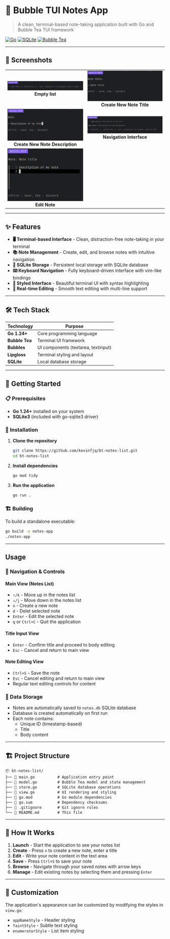 # 📝 Bubble TUI Notes App

> A clean, terminal-based note-taking application built with Go and Bubble Tea TUI framework

[![Go](https://img.shields.io/badge/go-%2300ADD8.svg?style=for-the-badge&logo=go&logoColor=white)](https://golang.org/)
[![SQLite](https://img.shields.io/badge/sqlite-%2307405e.svg?style=for-the-badge&logo=sqlite&logoColor=white)](https://sqlite.org/)
[![Bubble Tea](https://img.shields.io/badge/Bubble%20Tea-FF69B4?style=for-the-badge&logo=terminal&logoColor=white)](https://github.com/charmbracelet/bubbletea)

---

## 📸 Screenshots

<div align="center">
  <table>
    <tr>
      <td align="center">
        <img src="images/empty.png" width="300" alt="Main Notes List"/>
        <br/>
        <strong>Empty list</strong>
      </td>
      <td align="center">
        <img src="images/title.png" width="300" alt="Create New Note"/>
        <br/>
        <strong>Create New Note Title</strong>
      </td>
    </tr>
    <tr>
      <td align="center">
        <img src="images/description.png" width="300" alt="Edit Note"/>
        <br/>
        <strong>Create New Note Description</strong>
      </td>
      <td align="center">
        <img src="images/list.png" width="300" alt="Navigation"/>
        <br/>
        <strong>Navigation Interface</strong>
      </td>
    </tr>
    <tr>
      <td align="center">
        <img src="images/edit.png" width="300" alt="Navigation"/>
        <br/>
        <strong>Edit Note</strong>
      </td>
    </tr>
  </table>
</div>

---

## ✨ Features

- **🖥️ Terminal-based Interface** - Clean, distraction-free note-taking in your terminal
- **📚 Note Management** - Create, edit, and browse notes with intuitive navigation
- **💾 SQLite Storage** - Persistent local storage with SQLite database
- **⌨️ Keyboard Navigation** - Fully keyboard-driven interface with vim-like bindings
- **🎨 Styled Interface** - Beautiful terminal UI with syntax highlighting
- **🔄 Real-time Editing** - Smooth text editing with multi-line support

---

## 🛠️ Tech Stack

| Technology | Purpose |
|------------|---------|
| **Go 1.24+** | Core programming language |
| **Bubble Tea** | Terminal UI framework |
| **Bubbles** | UI components (textarea, textinput) |
| **Lipgloss** | Terminal styling and layout |
| **SQLite** | Local database storage |

---

## 🚀 Getting Started

### 📋 Prerequisites

- **Go 1.24+** installed on your system
- **SQLite3** (included with go-sqlite3 driver)

### 🔧 Installation

1. **Clone the repository**
   ```bash
   git clone https://github.com/kevinfjq/bt-notes-list.git
   cd bt-notes-list
   ```

2. **Install dependencies**
   ```bash
   go mod tidy
   ```

3. **Run the application**
   ```bash
   go run .
   ```

### 🏗️ Building

To build a standalone executable:

```bash
go build -o notes-app
./notes-app
```

---

## Usage

### 📝 Navigation & Controls

#### **Main View (Notes List)**
- `↑/k` - Move up in the notes list
- `↓/j` - Move down in the notes list
- `n` - Create a new note
- `d` - Delet selected note
- `Enter` - Edit the selected note
- `q` or `Ctrl+C` - Quit the application

#### **Title Input View**
- `Enter` - Confirm title and proceed to body editing
- `Esc` - Cancel and return to main view

#### **Note Editing View**
- `Ctrl+S` - Save the note
- `Esc` - Cancel editing and return to main view
- Regular text editing controls for content

### 📁 Data Storage

- Notes are automatically saved to `notes.db` SQLite database
- Database is created automatically on first run
- Each note contains:
  - Unique ID (timestamp-based)
  - Title
  - Body content

---

## 🏗️ Project Structure

```
📦 bt-notes-list/
├── 📄 main.go          # Application entry point
├── 📄 model.go         # Bubble Tea model and state management
├── 📄 store.go         # SQLite database operations
├── 📄 view.go          # UI rendering and styling
├── 📄 go.mod           # Go module dependencies
├── 📄 go.sum           # Dependency checksums
├── 📄 .gitignore       # Git ignore rules
└── 📄 README.md        # This file
```

---

## 🎯 How It Works

1. **Launch** - Start the application to see your notes list
2. **Create** - Press `n` to create a new note, enter a title
3. **Edit** - Write your note content in the text area
4. **Save** - Press `Ctrl+S` to save your note
5. **Browse** - Navigate through your saved notes with arrow keys
6. **Manage** - Edit existing notes by selecting them and pressing `Enter`

---

## 🎨 Customization

The application's appearance can be customized by modifying the styles in `view.go`:

- `appNameStyle` - Header styling
- `faintStyle` - Subtle text styling
- `enumeratorStyle` - List item styling

